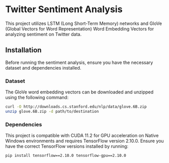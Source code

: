 # Twitter Sentiment Analysis

This project utilizes LSTM (Long Short-Term Memory) networks and GloVe (Global Vectors for Word Representation) Word Embedding Vectors for analyzing sentiment on Twitter data.

## Installation

Before running the sentiment analysis, ensure you have the necessary dataset and dependencies installed.

### Dataset

The GloVe word embedding vectors can be downloaded and unzipped using the following command:

```bash
curl -O http://downloads.cs.stanford.edu/nlp/data/glove.6B.zip
unzip glove.6B.zip -d path/to/destination
```
### Dependencies
This project is compatible with CUDA 11.2 for GPU acceleration on Native Windows environments and requires TensorFlow version 2.10.0. Ensure you have the correct TensorFlow versions installed by running:
```bash
pip install tensorflow==2.10.0 tensorflow-gpu==2.10.0
```
